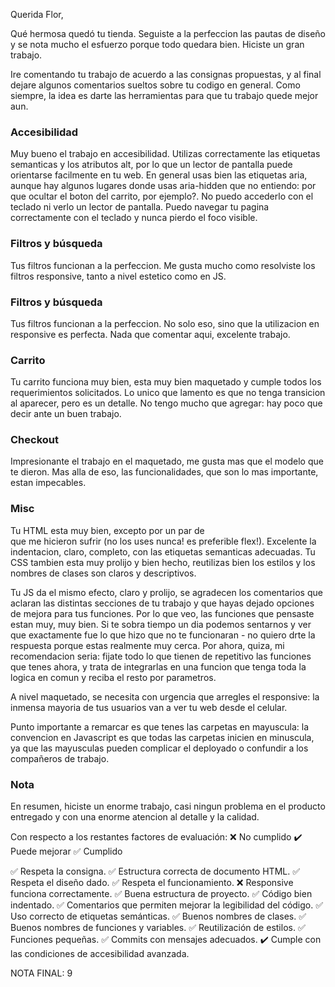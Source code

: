 Querida Flor, 

Qué hermosa quedó tu tienda. Seguiste a la perfeccion las pautas de diseño y se nota mucho el esfuerzo porque todo quedara bien. Hiciste un gran trabajo. 

Ire comentando tu trabajo de acuerdo a las consignas propuestas, y al final dejare algunos comentarios sueltos sobre tu codigo en general. Como siempre, la idea es darte las herramientas para que tu trabajo quede mejor aun. 

### Accesibilidad

Muy bueno el trabajo en accesibilidad. Utilizas correctamente las etiquetas semanticas y los atributos alt, por lo que un lector de pantalla puede orientarse facilmente en tu web. En general usas bien las etiquetas aria, aunque hay algunos lugares donde usas aria-hidden que no entiendo: por que ocultar el boton del carrito, por ejemplo?. No puedo accederlo con el teclado ni verlo un lector de pantalla. Puedo navegar tu pagina correctamente con el teclado y nunca pierdo el foco visible. 

### Filtros y búsqueda

Tus filtros funcionan a la perfeccion. Me gusta mucho como resolviste los filtros responsive, tanto a nivel estetico como en JS. 

### Filtros y búsqueda

Tus filtros funcionan a la perfeccion. No solo eso, sino que la utilizacion en responsive es perfecta. Nada que comentar aqui, excelente trabajo. 

### Carrito

Tu carrito funciona muy bien, esta muy bien maquetado y cumple todos los requerimientos solicitados. Lo unico que lamento es que no tenga transicion al aparecer, pero es un detalle. No tengo mucho que agregar: hay poco que decir ante un buen trabajo. 

### Checkout 

Impresionante el trabajo en el maquetado, me gusta mas que el modelo que te dieron. Mas alla de eso, las funcionalidades, que son lo mas importante, estan impecables. 

### Misc 

Tu HTML esta muy bien, excepto por un par de <br> que me hicieron sufrir (no los uses nunca! es preferible flex!). Excelente la indentacion, claro, completo, con las etiquetas semanticas adecuadas. Tu CSS tambien esta muy prolijo y bien hecho, reutilizas bien los estilos y los nombres de clases son claros y descriptivos.

Tu JS da el mismo efecto, claro y prolijo, se agradecen los comentarios que aclaran las distintas secciones de tu trabajo y que hayas dejado opciones de mejora para tus funciones. Por lo que veo, las funciones que pensaste estan muy, muy bien. Si te sobra tiempo un dia podemos sentarnos y ver que exactamente fue lo que hizo que no te funcionaran - no quiero drte la respuesta porque estas realmente muy cerca. Por ahora, quiza, mi recomendacion seria: fijate todo lo que tienen de repetitivo las funciones que tenes ahora, y trata de integrarlas en una funcion que tenga toda la logica en comun y reciba el resto por parametros. 

A nivel maquetado, se necesita con urgencia que arregles el responsive: la inmensa mayoria de tus usuarios van a ver tu web desde el celular. 

Punto importante a remarcar es que tenes las carpetas en mayuscula: la convencion en Javascript es que todas las carpetas inicien en minuscula, ya que las mayusculas pueden complicar el deployado o confundir a los compañeros de trabajo. 

### Nota 

En resumen, hiciste un enorme trabajo, casi ningun problema en el producto entregado y con una enorme atencion al detalle y la calidad. 

Con respecto a los restantes factores de evaluación: 
❌ No cumplido
✔️ Puede mejorar
✅ Cumplido

✅ Respeta la consigna.
✅ Estructura correcta de documento HTML.
✅ Respeta el diseño dado.
✅ Respeta el funcionamiento.
❌ Responsive funciona correctamente.
✅ Buena estructura de proyecto.
✅ Código bien indentado.
✅ Comentarios que permiten mejorar la legibilidad del código.
✅ Uso correcto de etiquetas semánticas.
✅ Buenos nombres de clases.
✅ Buenos nombres de funciones y variables.
✅ Reutilización de estilos.
✅ Funciones pequeñas.
✅ Commits con mensajes adecuados.
✔️ Cumple con las condiciones de accesibilidad avanzada.

NOTA FINAL: 9



